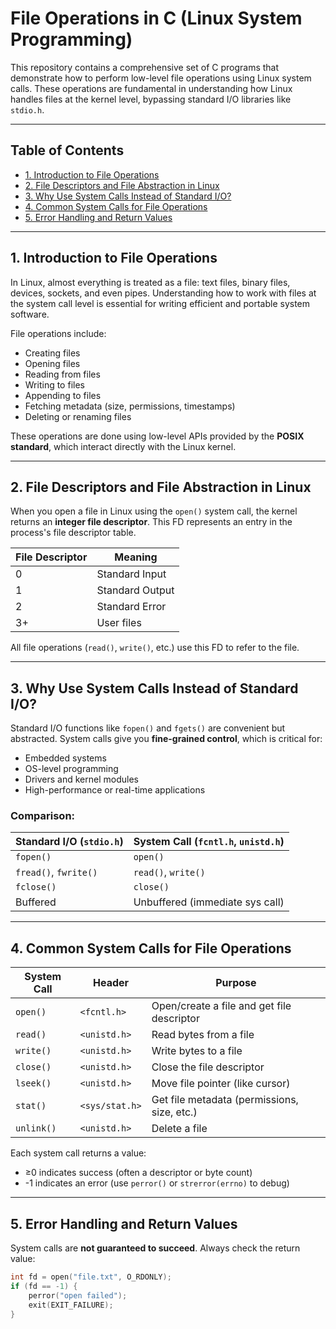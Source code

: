 # File Operations in C (Linux System Programming)

This repository contains a comprehensive set of C programs that demonstrate how to perform low-level file operations using Linux system calls. These operations are fundamental in understanding how Linux handles files at the kernel level, bypassing standard I/O libraries like `stdio.h`.

---

## Table of Contents

- [1. Introduction to File Operations](#1-introduction-to-file-operations)
- [2. File Descriptors and File Abstraction in Linux](#2-file-descriptors-and-file-abstraction-in-linux)
- [3. Why Use System Calls Instead of Standard I/O?](#3-why-use-system-calls-instead-of-standard-io)
- [4. Common System Calls for File Operations](#4-common-system-calls-for-file-operations)
- [5. Error Handling and Return Values](#5-error-handling-and-return-values)
  
---

## 1. Introduction to File Operations

In Linux, almost everything is treated as a file: text files, binary files, devices, sockets, and even pipes. Understanding how to work with files at the system call level is essential for writing efficient and portable system software.

File operations include:

- Creating files
- Opening files
- Reading from files
- Writing to files
- Appending to files
- Fetching metadata (size, permissions, timestamps)
- Deleting or renaming files

These operations are done using low-level APIs provided by the **POSIX standard**, which interact directly with the Linux kernel.

---

## 2. File Descriptors and File Abstraction in Linux

When you open a file in Linux using the `open()` system call, the kernel returns an **integer file descriptor**. This FD represents an entry in the process's file descriptor table.

| File Descriptor | Meaning         |
|-----------------|-----------------|
| 0               | Standard Input  |
| 1               | Standard Output |
| 2               | Standard Error  |
| 3+              | User files      |

All file operations (`read()`, `write()`, etc.) use this FD to refer to the file.

---

## 3. Why Use System Calls Instead of Standard I/O?

Standard I/O functions like `fopen()` and `fgets()` are convenient but abstracted. System calls give you **fine-grained control**, which is critical for:

- Embedded systems
- OS-level programming
- Drivers and kernel modules
- High-performance or real-time applications

### Comparison:

| Standard I/O (`stdio.h`)  | System Call (`fcntl.h`, `unistd.h`) |
|---------------------------|--------------------------------------|
| `fopen()`                 | `open()`                             |
| `fread()`, `fwrite()`     | `read()`, `write()`                  |
| `fclose()`                | `close()`                            |
| Buffered                  | Unbuffered (immediate sys call)      |

---

## 4. Common System Calls for File Operations

| System Call | Header         | Purpose                                        |
|-------------|----------------|------------------------------------------------|
| `open()`    | `<fcntl.h>`    | Open/create a file and get file descriptor     |
| `read()`    | `<unistd.h>`   | Read bytes from a file                         |
| `write()`   | `<unistd.h>`   | Write bytes to a file                          |
| `close()`   | `<unistd.h>`   | Close the file descriptor                      |
| `lseek()`   | `<unistd.h>`   | Move file pointer (like cursor)                |
| `stat()`    | `<sys/stat.h>` | Get file metadata (permissions, size, etc.)    |
| `unlink()`  | `<unistd.h>`   | Delete a file                                  |

Each system call returns a value:
- ≥0 indicates success (often a descriptor or byte count)
- -1 indicates an error (use `perror()` or `strerror(errno)` to debug)

---

## 5. Error Handling and Return Values

System calls are **not guaranteed to succeed**. Always check the return value:

```c
int fd = open("file.txt", O_RDONLY);
if (fd == -1) {
    perror("open failed");
    exit(EXIT_FAILURE);
}
